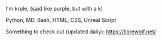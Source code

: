 I'm krple, (said like purple, but with a k)

Python, MD, Bash, HTML, CSS, Unreal Script

Something to check out (updated daily): https://librewolf.net/ 
